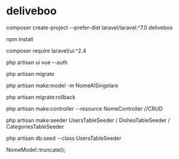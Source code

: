 # deliveboo

composer create-project --prefer-dist laravel/laravel:^7.0 deliveboo

npm install

composer require laravel/ui:^2.4

php artisan ui vue --auth

php artisan migrate

php artisan make:model -m NomeAlSingolare

php artisan migrate:rollback

php artisan make:controller --resource NomeController //CRUD

php artisan make:seeder UsersTableSeeder / DishesTableSeeder / CategoriesTableSeeder

php artisan db:seed --class UsersTableSeeder

NomeModel::truncate();